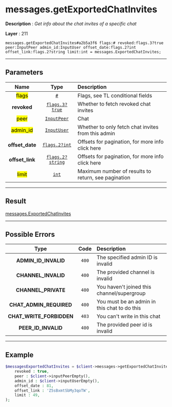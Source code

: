 # messages.getExportedChatInvites

**Description** : *Get info about the chat invites of a specific chat*

**Layer** : 211

```tl
messages.getExportedChatInvites#a2b5a3f6 flags:# revoked:flags.3?true peer:InputPeer admin_id:InputUser offset_date:flags.2?int offset_link:flags.2?string limit:int = messages.ExportedChatInvites;
```

---

## Parameters

| Name | Type | Description |
| :---: | :---: | :--- |
| <mark>flags</mark> | [`#`](type/#) | Flags, see TL conditional fields |
| **revoked** | [`flags.3?true`](type/true) | Whether to fetch revoked chat invites |
| <mark>peer</mark> | [`InputPeer`](type/InputPeer) | Chat |
| <mark>admin_id</mark> | [`InputUser`](type/InputUser) | Whether to only fetch chat invites from this admin |
| **offset_date** | [`flags.2?int`](type/int) | Offsets for pagination, for more info click here |
| **offset_link** | [`flags.2?string`](type/string) | Offsets for pagination, for more info click here |
| <mark>limit</mark> | [`int`](type/int) | Maximum number of results to return, see pagination |

---

## Result

[messages.ExportedChatInvites](type/messages.ExportedChatInvites)

---

## Possible Errors

| Type | Code | Description |
| :---: | :---: | :--- |
| **ADMIN_ID_INVALID** | `400` | The specified admin ID is invalid |
| **CHANNEL_INVALID** | `400` | The provided channel is invalid |
| **CHANNEL_PRIVATE** | `400` | You haven't joined this channel/supergroup |
| **CHAT_ADMIN_REQUIRED** | `400` | You must be an admin in this chat to do this |
| **CHAT_WRITE_FORBIDDEN** | `403` | You can't write in this chat |
| **PEER_ID_INVALID** | `400` | The provided peer id is invalid |

---

## Example

```php
$messagesExportedChatInvites = $client->messages->getExportedChatInvites(
	revoked : true,
	peer : $client->inputPeerEmpty(),
	admin_id : $client->inputUserEmpty(),
	offset_date : 81,
	offset_link : 'Z5sBxmtSbMy3qoTW',
	limit : 49,
);
```
